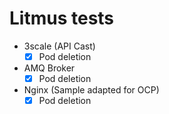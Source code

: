 # Litmus tests

- 3scale (API Cast)
    - [x] Pod deletion
- AMQ Broker
    - [x] Pod deletion
- Nginx (Sample adapted for OCP)
    - [x] Pod deletion